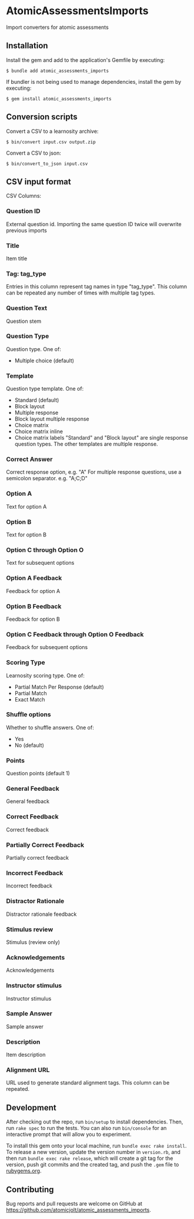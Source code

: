 # AtomicAssessmentsImports

Import converters for atomic assessments

## Installation

Install the gem and add to the application's Gemfile by executing:

    $ bundle add atomic_assessments_imports

If bundler is not being used to manage dependencies, install the gem by executing:

    $ gem install atomic_assessments_imports

## Conversion scripts

Convert a CSV to a learnosity archive:

    $ bin/convert input.csv output.zip

Convert a CSV to json:

    $ bin/convert_to_json input.csv

## CSV input format

CSV Columns:

### Question ID
  External question id.  Importing the same question ID twice will overwrite previous imports
### Title
  Item title
### Tag: tag_type
  Entries in this column represent tag names in type "tag_type".  This column can be repeated any number of times with multiple tag types.
### Question Text
  Question stem
### Question Type
  Question type. One of:
  - Multiple choice (default)
### Template
  Question type template.  One of:
  - Standard (default)
  - Block layout
  - Multiple response
  - Block layout multiple response
  - Choice matrix
  - Choice matrix inline
  - Choice matrix labels
  "Standard" and "Block layout" are single response question types.  The other templates are multiple response.
### Correct Answer
  Correct response option, e.g. "A"
  For multiple response questions, use a semicolon separator.  e.g. "A;C;D"
### Option A
  Text for option A
### Option B
  Text for option B
### Option C through Option O
  Text for subsequent options
### Option A Feedback
  Feedback for option A
### Option B Feedback
  Feedback for option B
### Option C Feedback through Option O Feedback
  Feedback for subsequent options
### Scoring Type
  Learnosity scoring type.  One of:
  - Partial Match Per Response (default)
  - Partial Match
  - Exact Match
### Shuffle options
  Whether to shuffle answers. One of:
  - Yes
  - No (default)
### Points
  Question points (default 1)
### General Feedback
  General feedback
### Correct Feedback
  Correct feedback
### Partially Correct Feedback
  Partially correct feedback
### Incorrect Feedback
  Incorrect feedback
### Distractor Rationale
  Distractor rationale feedback
### Stimulus review
  Stimulus (review only)
### Acknowledgements
  Acknowledgements
### Instructor stimulus
  Instructor stimulus
### Sample Answer
  Sample answer
### Description
  Item description
### Alignment URL
  URL used to generate standard alignment tags. This column can be repeated.




## Development

After checking out the repo, run `bin/setup` to install dependencies. Then, run `rake spec` to run the tests. You can also run `bin/console` for an interactive prompt that will allow you to experiment.

To install this gem onto your local machine, run `bundle exec rake install`. To release a new version, update the version number in `version.rb`, and then run `bundle exec rake release`, which will create a git tag for the version, push git commits and the created tag, and push the `.gem` file to [rubygems.org](https://rubygems.org).

## Contributing

Bug reports and pull requests are welcome on GitHub at https://github.com/atomicjolt/atomic_assessments_imports.
